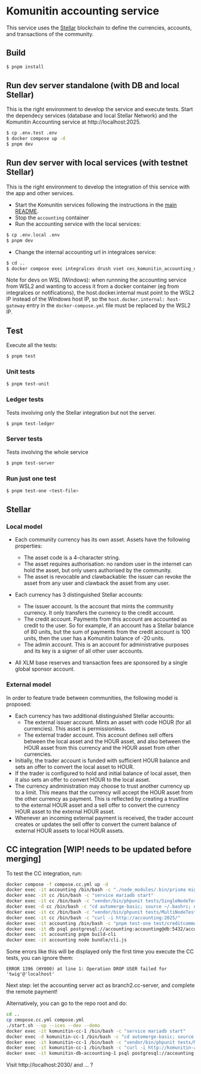 # Komunitin accounting service

This service uses the [Stellar](https://stellar.org) blockchain to define the currencies, accounts, and transactions of the community.

## Build
```bash
$ pnpm install
```

## Run dev server standalone (with DB and local Stellar)
This is the right environment to develop the service and execute tests. Start the dependecy services (database and local Stellar Network) and the Komunitin Accounting service at http://localhost:2025.
```bash
$ cp .env.test .env
$ docker compose up -d
$ pnpm dev
```

## Run dev server with local services (with testnet Stellar)
This is the right environment to develop the integration of this service with the app and other services. 
- Start the Komunitin services following the instructions in the [main README](../README.md).
- Stop the `accounting` container
- Run the accounting service with the local services:
```bash
$ cp .env.local .env
$ pnpm dev
```
- Change the internal accounting url in integralces service:
```bash
$ cd ..
$ docker compose exec integralces drush vset ces_komunitin_accounting_url_internal http://host.docker.internal:2025 
```

Note for devs on WSL (Windows): when runnning the accounting service from WSL2 and wanting to access it from a docker container (eg from integralces or notifications), the host.docker.internal must point to the WSL2 IP instead of the Windows host IP, so the `host.docker.internal: host-gateway` entry in the `docker-compose.yml` file must be replaced by the WSL2 IP.

## Test
Execute all the tests:
```bash
$ pnpm test
```
### Unit tests
```bash
$ pnpm test-unit
```

### Ledger tests
Tests involving only the Stellar integration but not the server.
```bash
$ pnpm test-ledger
```
### Server tests
Tests involving the whole service
```bash
$ pnpm test-server
```

### Run just one test
```bash
$ pnpm test-one <test-file>
```

## Stellar


### Local model
 - Each community currency has its own asset. Assets have the following properties:
   - The asset code is a 4-character string.
   - The asset requires authorisation: no random user in the internet can hold the asset, but only users authorised by the community.
   - The asset is revocable and clawbackable: the issuer can revoke the asset from any user and clawback the asset from any user.

 - Each currency has 3 distinguished Stellar accounts:
   - The issuer account. Is the account that mints the community currency. It only transfers the currency to the credit account.
   - The credit account. Payments from this account are accounted as credit to the user. So for example, if an account has a Stellar balance of 80 units, but the sum of payments from the credit account is 100 units, then the user has a Komunitin balance of -20 units.
   - The admin account. This is an account for administrative purposes and its key is a signer of all other user accounts.

- All XLM base reserves and transaction fees are sponsored by a single global sponsor account.

### External model
In order to feature trade between communities, the following model is proposed:
  - Each currency has two additional distinguished Stellar accounts:
    - The external issuer account. Mints an asset with code HOUR (for all currencies). This asset is permissionless.
    - The external trader account. This account defines sell offers between the local asset and the HOUR asset, and also between the HOUR asset from this currency and the HOUR asset from other currencies.
  - Initially, the trader account is funded with sufficient HOUR balance and sets an offer to convert the local asset to HOUR.
  - If the trader is configured to hold and initial balance of local asset, then it also sets an offer to convert HOUR to the local asset.
  - The currency andministration may choose to trust another currency up to a limit. This means that the currency will accept the HOUR asset from the other currency as payment. This is reflected by creating a trustline to the external HOUR asset and a sell offer to convert the currency HOUR asset to the external HOUR asset.
  - Whenever an incoming external payment is received, the trader account creates or updates the sell offer to convert the current balance of external HOUR assets to local HOUR assets.

## CC integration [WIP! needs to be updated before merging]
To test the CC integration, run:
```sh
docker compose -f compose.cc.yml up -d
docker exec -it accounting /bin/bash -c "./node_modules/.bin/prisma migrate reset --force"
docker exec -it cc /bin/bash -c "service mariadb start"
docker exec -it cc /bin/bash -c "vendor/bin/phpunit tests/SingleNodeTest.php"
docker exec -d cc /bin/bash -c "cd automerge-basic; source ~/.bashrc; npm start"
docker exec -it cc /bin/bash -c "vendor/bin/phpunit tests/MultiNodeTest.php"
docker exec -it cc /bin/bash -c "curl -i http://accounting:2025/"
docker exec -it accounting /bin/bash -c "pnpm test-one test/creditcommons/3.receive.test.ts"
docker exec -it db psql postgresql://accounting:accounting@db:5432/accounting
docker exec -it accounting pnpm build-cli
docker exec -it accounting node bundle/cli.js
```

Some errors like this will be displayed only the first time you execute the CC tests, you can ignore them:
```
ERROR 1396 (HY000) at line 1: Operation DROP USER failed for 'twig'@'localhost'
```

Next step: let the accounting server act as branch2.cc-server, and complete the remote payment!

Alternatively, you can go to the repo root and do:
```sh
cd ..
cp cmopose.cc.yml compose.yml
./start.sh --up --ices --dev --demo
docker exec -it komunitin-cc-1 /bin/bash -c "service mariadb start"
docker exec -d komunitin-cc-1 /bin/bash -c "cd automerge-basic; source ~/.bashrc; npm start"
docker exec -it komunitin-cc-1 /bin/bash -c "vendor/bin/phpunit tests/MultiNodeTest.php"
docker exec -it komunitin-cc-1 /bin/bash -c "curl -i http://komunitin-accounting-1:2025/"
docker exec -it komunitin-db-accounting-1 psql postgresql://accounting:accounting@localhost:5432/accounting
```
Visit http://localhost:2030/ and ... ? 